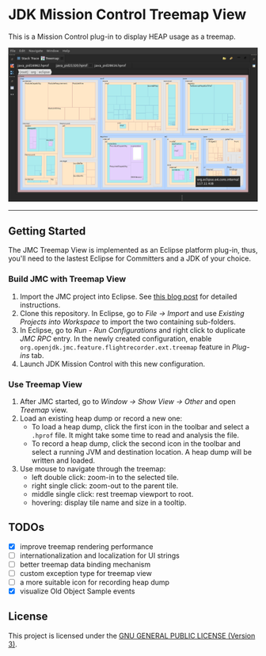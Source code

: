 # JDK Mission Control Treemap View

This is a Mission Control plug-in to display HEAP usage as a treemap.

![screenshot](.screenshots/screenshot1.png)

---

## Getting Started

The JMC Treemap View is implemented as an Eclipse platform plug-in, thus, you'll need to the lastest Eclipse for Committers and a JDK of your choice.

### Build JMC with Treemap View

1. Import the JMC project into Eclipse. See [this blog post](http://hirt.se/blog/?p=989) for detailed instructions. 
2. Clone this repository. In Eclipse, go to *File -> Import* and use *Existing Projects into Workspace* to import the two containing sub-folders.
3. In Eclipse, go to *Run - Run Configurations* and right click to duplicate *JMC RPC* entry.  In the newly created configuration, enable `org.openjdk.jmc.feature.flightrecorder.ext.treemap` feature in *Plug-ins* tab.
4. Launch JDK Mission Control with this new configuration.

### Use Treemap View

1. After JMC started, go to *Window -> Show View -> Other* and open *Treemap* view.
2. Load an existing heap dump or record a new one:
	- To load a heap dump, click the first icon in the toolbar and select a `.hprof` file. It might take some time to read and analysis the file.
	- To record a heap dump, click the second icon in the toolbar and select a running JVM and destination location. A heap dump will be written and loaded.
3. Use mouse to navigate through the treemap:
	- left double click: zoom-in to the selected tile.
	- right single click: zoom-out to the parent tile.
	- middle single click: rest treemap viewport to root.
	- hovering: display tile name and size in a tooltip.

## TODOs

- [x] improve treemap rendering performance
- [ ] internationalization and localization for UI strings
- [ ] better treemap data binding mechanism
- [ ] custom exception type for treemap view
- [ ] a more suitable icon for recording heap dump
- [x] visualize Old Object Sample events

## License
This project is licensed under the [GNU GENERAL PUBLIC LICENSE (Version 3)](LICENSE).

